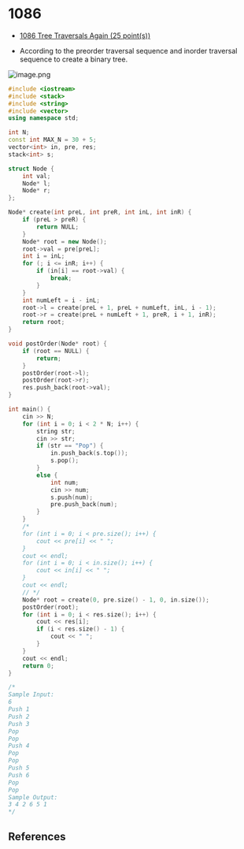 # 1086

- [1086 Tree Traversals Again (25 point(s))](https://pintia.cn/problem-sets/994805342720868352/problems/994805380754817024)

- According to the preorder traversal sequence and inorder traversal sequence to create a binary tree.

![image.png](https://i.loli.net/2019/09/02/EfFuV6Kj3MzQs7Y.png)

```c++
#include <iostream>
#include <stack>
#include <string>
#include <vector>
using namespace std;

int N;
const int MAX_N = 30 + 5;
vector<int> in, pre, res;
stack<int> s;

struct Node {
	int val;
	Node* l;
	Node* r;
};

Node* create(int preL, int preR, int inL, int inR) {
	if (preL > preR) {
		return NULL;
	}
	Node* root = new Node();
	root->val = pre[preL];
	int i = inL;
	for (; i <= inR; i++) {
		if (in[i] == root->val) {
			break;
		}
	}
	int numLeft = i - inL;
	root->l = create(preL + 1, preL + numLeft, inL, i - 1);
	root->r = create(preL + numLeft + 1, preR, i + 1, inR);
	return root;
}

void postOrder(Node* root) {
	if (root == NULL) {
		return;
	}
	postOrder(root->l);
	postOrder(root->r);
	res.push_back(root->val);
}

int main() {
	cin >> N;
	for (int i = 0; i < 2 * N; i++) {
		string str;
		cin >> str;
		if (str == "Pop") {
			in.push_back(s.top());
			s.pop();
		}
		else {
			int num;
			cin >> num;
			s.push(num);
			pre.push_back(num);
		}
	}
	/*
	for (int i = 0; i < pre.size(); i++) {
		cout << pre[i] << " ";
	}
	cout << endl;
	for (int i = 0; i < in.size(); i++) {
		cout << in[i] << " ";
	}
	cout << endl;
	// */
	Node* root = create(0, pre.size() - 1, 0, in.size());
	postOrder(root);
	for (int i = 0; i < res.size(); i++) {
		cout << res[i];
		if (i < res.size() - 1) {
			cout << " ";
		}
	}
	cout << endl;
	return 0;
}

/*
Sample Input:
6
Push 1
Push 2
Push 3
Pop
Pop
Push 4
Pop
Pop
Push 5
Push 6
Pop
Pop
Sample Output:
3 4 2 6 5 1
*/

```

## References


